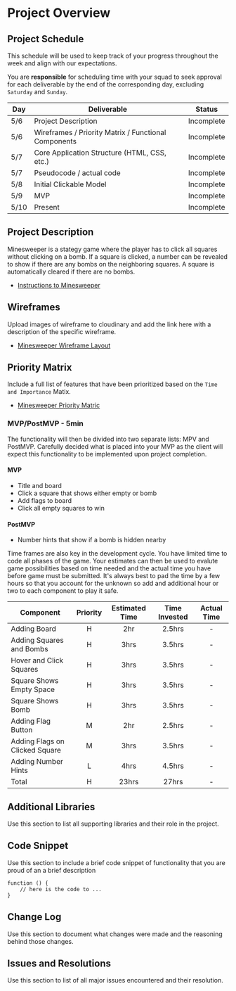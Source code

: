 # Project Overview

## Project Schedule

This schedule will be used to keep track of your progress throughout the week and align with our expectations.  

You are **responsible** for scheduling time with your squad to seek approval for each deliverable by the end of the corresponding day, excluding `Saturday` and `Sunday`.

|  Day | Deliverable | Status
|---|---| ---|
|5/6| Project Description | Incomplete
|5/6| Wireframes / Priority Matrix / Functional Components | Incomplete
|5/7| Core Application Structure (HTML, CSS, etc.) | Incomplete
|5/7| Pseudocode / actual code | Incomplete
|5/8| Initial Clickable Model  | Incomplete
|5/9| MVP | Incomplete
|5/10| Present | Incomplete


## Project Description

Minesweeper is a stategy game where the player has to click all squares without clicking on a bomb. If a square is clicked, a number can be revealed to show if there are any bombs on the neighboring squares. A square is automatically cleared if there are no bombs.

- [Instructions to Minesweeper](http://www.freeminesweeper.org/help/minehelpinstructions.html)

## Wireframes

Upload images of wireframe to cloudinary and add the link here with a description of the specific wireframe.

- [Minesweeper Wireframe Layout](https://res.cloudinary.com/chizakura/image/upload/v1557168781/Minesweeper_Wireframe_Layout_dxiegd.png)

## Priority Matrix

Include a full list of features that have been prioritized based on the `Time and Importance` Matix.

- [Minesweeper Priority Matric](https://res.cloudinary.com/chizakura/image/upload/v1557171474/Priority_Matrix_kje59v.jpg)

### MVP/PostMVP - 5min

The functionality will then be divided into two separate lists: MPV and PostMVP.  Carefully decided what is placed into your MVP as the client will expect this functionality to be implemented upon project completion.  

#### MVP 

- Title and board
- Click a square that shows either empty or bomb
- Add flags to board
- Click all empty squares to win

#### PostMVP 

- Number hints that show if a bomb is hidden nearby


Time frames are also key in the development cycle.  You have limited time to code all phases of the game.  Your estimates can then be used to evalute game possibilities based on time needed and the actual time you have before game must be submitted. It's always best to pad the time by a few hours so that you account for the unknown so add and additional hour or two to each component to play it safe.

| Component | Priority | Estimated Time | Time Invested | Actual Time |
| --- | :---: |  :---: | :---: | :---: |
| Adding Board | H | 2hr| 2.5hrs | - |
| Adding Squares and Bombs | H | 3hrs| 3.5hrs | - |
| Hover and Click Squares | H | 3hrs| 3.5hrs | - |
| Square Shows Empty Space | H | 3hrs| 3.5hrs | - |
| Square Shows Bomb | H | 3hrs| 3.5hrs | - |
| Adding Flag Button | M | 2hr| 2.5hrs | - |
| Adding Flags on Clicked Square | M | 3hrs| 3.5hrs | - |
| Adding Number Hints | L | 4hrs| 4.5hrs | - |
| Total | H | 23hrs| 27hrs | - |


## Additional Libraries
 Use this section to list all supporting libraries and their role in the project. 

## Code Snippet

Use this section to include a brief code snippet of functionality that you are proud of an a brief description  

```
function () {
	// here is the code to ...
}
```

## Change Log
 Use this section to document what changes were made and the reasoning behind those changes.  

## Issues and Resolutions
 Use this section to list of all major issues encountered and their resolution.
